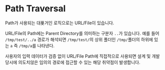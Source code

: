 # Path Traversal
Path가 사용되는 대푲거인 로직으로는
URL/File이 있습니다.

URL/File의 Path에는 Parent Directory를 의미하는 구분자 `..`가 있습니다.
예를 들어 `/tmp/test/../a` 경로가 해석되면
`/tmp/test/`의 상위 폴더인
`/tmp/`폴더의 하위에 있는 `a` 즉 `/tmp/a`를 나타낸다.

사용자의 입력 데이터가 검증 없이
URL/File Path에 직접적으로 사용되면
설계 및 개발 당시에 의도치않은
임의의 경로에 접근할 수 있는
해당 취약점이 발생합니다. 